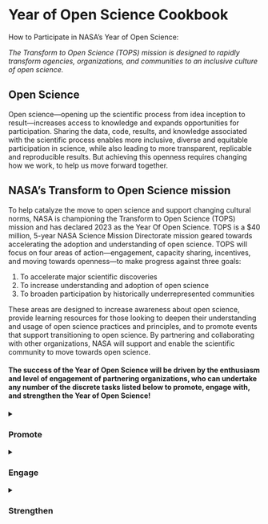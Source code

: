 <h1>Year of Open Science Cookbook</h1>

How to Participate in NASA’s Year of Open Science:

<i>The Transform to Open Science (TOPS) mission is designed to rapidly transform agencies, organizations, and communities to an inclusive culture of open science.</i>

<h2>Open Science</h2>
Open science—opening up the scientific process from idea inception to result—increases access to knowledge and expands opportunities for participation. Sharing the data, code, results, and knowledge associated with the scientific process enables more inclusive, diverse and equitable participation in science, while also leading to more transparent, replicable and reproducible results. But achieving this openness requires changing how we work, to help us move forward together.

<h2>NASA’s Transform to Open Science mission</h2>
To help catalyze the move to open science and support changing cultural norms, NASA is championing the Transform to Open Science (TOPS) mission and has declared 2023 as the Year Of Open Science. TOPS  is a $40 million, 5-year NASA Science Mission Directorate mission geared towards accelerating the adoption and understanding of open science. TOPS will focus on four areas of action—engagement, capacity sharing, incentives, and moving towards openness—to make progress against three goals:
<ol>
    <li> To accelerate major scientific discoveries
    <li> To increase understanding and adoption of open science
    <li> To broaden participation by historically underrepresented communities
</ol>
These areas are designed to increase awareness about open science, provide learning resources for those looking to deepen their understanding and usage of open science practices and principles, and to promote events that support transitioning to open science. By partnering and collaborating with other organizations, NASA will support and enable the scientific community to move towards open science. 

<h4> The success of the Year of Open Science will be driven by the enthusiasm and level of engagement of partnering organizations, who can undertake any number of the discrete tasks listed below to promote, engage with, and strengthen the Year of Open Science! </h4>

 <details>
  <summary><h3>Promote</h3></summary>
    <b>For You:</b> Are you just beginning your open science journey? Perhaps you have only just begun to post your code or data online, share your pre-prints, or share your null hypothesis as part of your grant application? Or perhaps you are exploring science communication on a personal blog, or are taking a critical look at the diversity in your lab or research group and actively imagining how to make it more inclusive. All of these behaviors exemplify open science and we would like for you to join us in the Year of Open Science! If you are excited to learn and encourage others to learn about open science as part of the Year of Open Science, then we invite you to explore how to <a href="https://github.com/nasa/Transform-to-Open-Science/blob/main/Year_of_Open_Science_Cookbook/Promote_year_of_open_science.md">Promote the Year of Open Science</a>!<br>
    <br>
    <b>For Your Organization:</b> Is your organization interested in adopting open science principles and practices, but unsure of how to begin? The Year of Open Science promotion activities could help you reflect together on how to equip the people at your organization with practical knowledge in open science, as well as introduce them to a wider community of open science practitioners. Join us as we <a href="https://github.com/nasa/Transform-to-Open-Science/blob/main/Year_of_Open_Science_Cookbook/Promote_year_of_open_science.md">Promote the Year of Open Science</a>!<br>
 </details>
  
   <details>
  <summary><h3>Engage</h3></summary>
    <b>For You:</b> Are you familiar with open science practices and excited to learn more, and bring others on the journey with you? Perhaps you have attended hackathons and open science workshops in the past, assist others with metadata or the documentation of their code, or get excited when you see funding opportunities that involve data-sharing. You are already fully engaged in the open science community and we invite you to join us, and <a href="https://github.com/nasa/Transform-to-Open-Science/blob/main/Year_of_Open_Science_Cookbook/Engage_year_of_open_science.md">Engage with the Year of Open Science</a>!<br>
    <br>
    <b>For Your Organization:</b> Has your organization begun to adopt open science principles and practices? Perhaps your organization encourages pre-prints, requires the sharing of research code online, or maintains an archive for all organizational data. The Year of Open Science engagement activities will deepen the interest of those in your organization in practicing open science, perhaps highlighting new ways of being involved, as an organization, in spreading open science practices throughout your scientific fields. Join us as we <a href="https://github.com/nasa/Transform-to-Open-Science/blob/main/Year_of_Open_Science_Cookbook/Engage_year_of_open_science.md">Engage with the Year of Open Science</a>!<br>
  </details>
  
   <details>
  <summary><h3>Strengthen</h3></summary>
    <b>For You:</b> You are an active and involved member of the open science community. You get excited when funders require that research be conducted openly, and find small ways of teaching others about open science whenever you speak to others about your research. We need you to strengthen the Year of Open Science by becoming an advocate for open science in your community and beyond. Join us in transforming towards open science and <a href="https://github.com/nasa/Transform-to-Open-Science/blob/main/Year_of_Open_Science_Cookbook/Strengthen_year_of_open_science.md">Strengthen the Year of Open Science</a>.<br>
    <br>
    <b>For Your Organization:</b> Your organization is ready to devote people, funds, and other resources to adopting open science throughout the organization. Your leaders are committed to becoming known as an open science organization, and excited to facilitate open science research through its policy and actions. Your organization is ready to help <a href="https://github.com/nasa/Transform-to-Open-Science/blob/main/Year_of_Open_Science_Cookbook/Strengthen_year_of_open_science.md">Strengthen the Year of Open Science</a>!<br>
    <br>
    <b>Conferences:</b> Does your organization host a conference? Navigate straight to our <a href="https://github.com/nasa/Transform-to-Open-Science/blob/main/Year_of_Open_Science_Cookbook/conferences_for_the_year_of_open_science.md">Year of Open Science Conferences</a> cookbook to learn more about how TOPS wishes to work with you.
  </details>

